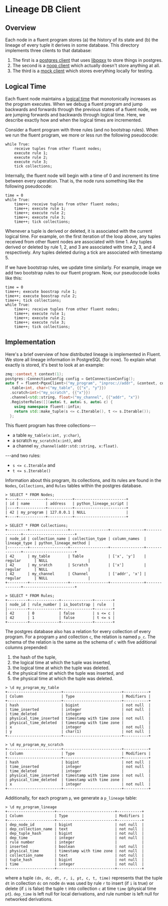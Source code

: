 # Lineage DB Client

## Overview
Each node in a fluent program stores (a) the history of its state and (b) the
lineage of every tuple it derives in some database. This directory implements
three clients to that database:

1. The first is a [postgres client](pqxx_client.h) that uses
   [libpqxx](libpqxx_site) to store things in postgres.
2. The second is a [noop client](noop_client.h) which actually doesn't store
   anything at all.
3. The third is a [mock client](mock_client.h) which stores everything locally
   for testing.

## Logical Time
Each fluent node maintains a [logical time][lamport_clocks] that monotonically
increases as the program executes. When we debug a fluent program and jump
backwards and forwards through the previous states of a fluent node, we are
jumping forwards and backwards through logical time. Here, we describe exactly
how and when the logical times are incremented.

Consider a fluent program with three rules (and no bootstrap rules). When we
run the fluent program, we more or less run the following pseudocode:

```
while True:
    receive tuples from other fluent nodes;
    execute rule 1;
    execute rule 2;
    execute rule 3;
    tick collections;
```

Internally, the fluent node will begin with a time of 0 and increment its time
between every operation. That is, the node runs something like the following
pseudocode:

```
time = 0
while True:
    time++; receive tuples from other fluent nodes;
    time++; execute rule 1;
    time++; execute rule 2;
    time++; execute rule 3;
    time++; tick collections;
```

Whenever a tuple is derived or deleted, it is associated with the current
logical time. For example, on the first iteration of the loop above, any tuples
received from other fluent nodes are associated with time 1. Any tuples derived
or deleted by rule 1, 2, and 3 are associated with time 2, 3, and 4
respectively. Any tuples deleted during a tick are associated with timestamp 5.

If we have bootstrap rules, we update time similarly. For example, image we add
two bootstrap rules to our fluent program. Now, our pseudocode looks like this:

```
time = 0
time++; execute boostrap rule 1;
time++; execute boostrap rule 2;
time++; tick collections;
while True:
    time++; receive tuples from other fluent nodes;
    time++; execute rule 1;
    time++; execute rule 2;
    time++; execute rule 3;
    time++; tick collections;
```

## Implementation
Here's a brief overview of how distributed lineage is implemented in Fluent.
We store all lineage information in PostgreSQL (for now). To explain what
exactly is stored, it's best to look at an example:

```c++
zmq::context_t context(1);
postgres::ConnectionConfig config = GetConnectionConfig();
auto f = fluent<PqxxClient>("my_program", "inproc://addr", &context, config)
  .table<int, char>("my_table", {{"x", "y"}})
  .scratch<int>("my_scratch", {{"x"}})
  .channel<std::string, float>("my_channel", {{"addr", "x"})
  .RegisterRules([](auto& t, auto& s, auto& c) {
    using namespace fluent::infix;
    return std::make_tuple(s <= c.Iterable(), t <= s.Iterable());
  };
```

This fluent program has three collections---

- a table `my_table(x:int, y:char)`,
- a scratch `my_scratch(x:int)`, and
- a channel `my_channel(addr:std::string, x:float)`.

---and two rules:

- `s <= c.Iterable` and
- `t <= s.Iterable()`

Information about this program, its collections, and its rules are found in the
`Nodes`, `Collections`, and `Rules` tables within the postgres database.

```
> SELECT * FROM Nodes;
+----+------------+-----------+-----------------------+
| id | name       | address   | python_lineage_script |
|----+------------+-----------+-----------------------+
| 42 | my_program | 127.0.0.1 | NULL                  |
+----+------------+-----------+-----------------------+

> SELECT * FROM Collections;
+---------+-----------------+-----------------+---------------+--------------+-----------------------+
| node_id | collection_name | collection_type | column_names  | lineage_type | python_lineage_method |
|---------+-----------------+-----------------+---------------+--------------+-----------------------+
| 42      | my_table        | Table           | ['x', 'y']    | regular      | NULL                  |
| 42      | my_sratch       | Scratch         | ['x']         | regular      | NULL                  |
| 42      | my_channel      | Channel         | ['addr', 'x'] | regular      | NULL                  |
+---------+-----------------+-----------------+---------------+--------------+-----------------------+

> SELECT * FROM Rules;
+---------+-------------+--------------+--------+
| node_id | rule_number | is_bootstrap | rule   |
|---------+-------------+--------------+--------+
| 42      | 0           | false        | s <= c |
| 42      | 1           | false        | t <= s |
+---------+-------------+--------------+--------+
```

The postgres database also has a relation for every collection of every
program. For a program `p` and collection `c`, the relation is named `p_c`. The
schema of the relation is the same as the schema of `c` with five additional
columns prepended:

1. the hash of the tuple,
2. the logical time at which the tuple was inserted,
3. the logical time at which the tuple was deleted.
4. the physical time at which the tuple was inserted, and
5. the physical time at which the tuple was deleted.

```
> \d my_program_my_table
+------------------------+--------------------------+-----------+
| Column                 | Type                     | Modifiers |
+------------------------+--------------------------+-----------+
| hash                   | bigint                   | not null  |
| time_inserted          | integer                  | not null  |
| time_deleted           | integer                  |           |
| physical_time_inserted | timestamp with time zone | not null  |
| physical_time_deleted  | timestamp with time zone |           |
| x                      | integer                  | not null  |
| y                      | char(1)                  | not null  |
+------------------------+--------------------------+-----------+

> \d my_program_my_scratch
+------------------------+--------------------------+-----------+
| Column                 | Type                     | Modifiers |
+------------------------+--------------------------+-----------+
| hash                   | bigint                   | not null  |
| time_inserted          | integer                  | not null  |
| time_deleted           | integer                  |           |
| physical_time_inserted | timestamp with time zone | not null  |
| physical_time_deleted  | timestamp with time zone |           |
| x                      | integer                  | not null  |
+------------------------+--------------------------+-----------+
```

Additionally, for each program `p`, we generate a `p_lineage` table:

```
> \d my_program_lineage
+---------------------+--------------------------+-----------+
| Column              | Type                     | Modifiers |
+---------------------+--------------------------+-----------+
| dep_node_id         | bigint                   | not null  |
| dep_collection_name | text                     | not null  |
| dep_tuple_hash      | bigint                   | not null  |
| dep_time            | integer                  | not null  |
| rule number         | integer                  |           |
| inserted            | boolean                  | not null  |
| physical_time       | timestamp with time zone | not null  |
| collection_name     | text                     | not null  |
| tuple_hash          | bigint                   | not null  |
| time                | integer                  | not null  |
+---------------------+--------------------------+-----------+
```

where a tuple `(dn, dc, dt, r, i, pt, c, t, time)` represents that the tuple
`dt` in collection `dc` on node `dn` was used by rule `r` to insert (if `i` is
true) or delete (if `i` is false) the tuple `t` into collection `c` at time
`time` (physical time `pt`).  `dep_time` is left null for local derivations,
and rule number is left null for networked derivations.

[lamport_clocks]: https://scholar.google.com/scholar?cluster=4892527405117123487
[libpqxx_site]: http://pqxx.org/development/libpqxx/
